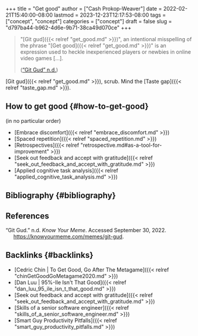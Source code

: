 +++
title = "Get good"
author = ["Cash Prokop-Weaver"]
date = 2022-02-21T15:40:00-08:00
lastmod = 2023-12-23T12:17:53-08:00
tags = ["concept", "concept"]
categories = ["concept"]
draft = false
slug = "d797ba44-b962-4d6e-9b71-38ca49d070ce"
+++

> "[Git gud]({{< relref "get_good.md" >}})", an intentional misspelling of the phrase "[Get good]({{< relref "get_good.md" >}})" is an expression used to heckle inexperienced players or newbies in online video games [...].
>
> (<a href="#citeproc_bib_item_1">“Git Gud” n.d.</a>)

[Git gud]({{< relref "get_good.md" >}}), scrub. Mind the [Taste gap]({{< relref "taste_gap.md" >}}).


## How to get good {#how-to-get-good}

(in no particular order)

-   [Embrace discomfort]({{< relref "embrace_discomfort.md" >}})
-   [Spaced repetition]({{< relref "spaced_repetition.md" >}})
-   [Retrospectives]({{< relref "retrospective.md#as-a-tool-for-improvement" >}})
-   [Seek out feedback and accept with gratitude]({{< relref "seek_out_feedback_and_accept_with_gratitude.md" >}})
-   [Applied cognitive task analysis]({{< relref "applied_cognitive_task_analysis.md" >}})


## Bibliography {#bibliography}

## References

<style>.csl-entry{text-indent: -1.5em; margin-left: 1.5em;}</style><div class="csl-bib-body">
  <div class="csl-entry"><a id="citeproc_bib_item_1"></a>“Git Gud.” n.d. <i>Know Your Meme</i>. Accessed September 30, 2022. <a href="https://knowyourmeme.com/memes/git-gud">https://knowyourmeme.com/memes/git-gud</a>.</div>
</div>



## Backlinks {#backlinks}

-   [Cedric Chin | To Get Good, Go After The Metagame]({{< relref "chinGetGoodGoMetagame2020.md" >}})
-   [Dan Luu | 95%-Ile Isn't That Good]({{< relref "dan_luu_95_ile_isn_t_that_good.md" >}})
-   [Seek out feedback and accept with gratitude]({{< relref "seek_out_feedback_and_accept_with_gratitude.md" >}})
-   [Skills of a senior software engineer]({{< relref "skills_of_a_senior_software_engineer.md" >}})
-   [Smart Guy Productivity Pitfalls]({{< relref "smart_guy_productivity_pitfalls.md" >}})
